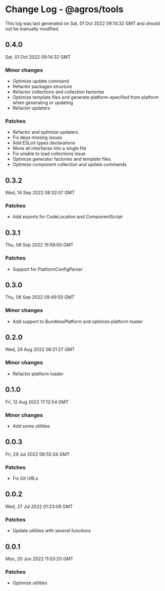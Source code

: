 # Change Log - @agros/tools

This log was last generated on Sat, 01 Oct 2022 09:14:32 GMT and should not be manually modified.

## 0.4.0
Sat, 01 Oct 2022 09:14:32 GMT

### Minor changes

- Optimize update command
- Refactor packages structure
- Refactor collections and collection factories
- Optimize template files and generate platform-specified from platform when generating or updating
- Refactor updaters

### Patches

- Refactor and optimize updaters
- Fix deps missing issues
- Add ESLint types declarations
- Move all interfaces into a single file
- Fix unable to load collections issue
- Optimize generator factories and template files
- Optimize component collection and update commands

## 0.3.2
Wed, 14 Sep 2022 08:32:07 GMT

### Patches

- Add exports for CodeLocation and ComponentScript

## 0.3.1
Thu, 08 Sep 2022 15:59:00 GMT

### Patches

- Support for PlatformConfigParser

## 0.3.0
Thu, 08 Sep 2022 09:49:50 GMT

### Minor changes

- Add support to BundlessPlatform and optimize platform loader

## 0.2.0
Wed, 24 Aug 2022 06:21:27 GMT

### Minor changes

- Refactor platform loader

## 0.1.0
Fri, 12 Aug 2022 17:12:54 GMT

### Minor changes

- Add some utilities

## 0.0.3
Fri, 29 Jul 2022 08:55:34 GMT

### Patches

- Fix Git URLs

## 0.0.2
Wed, 27 Jul 2022 01:23:09 GMT

### Patches

- Update utilities with several functions

## 0.0.1
Mon, 20 Jun 2022 11:53:20 GMT

### Patches

- Optimize utilities

